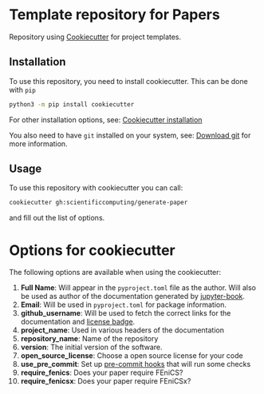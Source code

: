 # Template repository for Papers

Repository using [Cookiecutter](https://cookiecutter.readthedocs.io/en/stable/README.html) for project templates.

## Installation
To use this repository, you need to install cookiecutter. This can be done with `pip`
```bash
python3 -m pip install cookiecutter
```
For other installation options, see: [Cookiecutter installation](https://cookiecutter.readthedocs.io/en/stable/installation.html)

You also need to have `git` installed on your system, see:
[Download git](https://git-scm.com/downloads) for more information.

## Usage
To use this repository with cookiecutter you can call:
```bash
cookiecutter gh:scientificcomputing/generate-paper
```
and fill out the list of options.

# Options for cookiecutter
The following options are available when using the cookiecutter:

1. __Full Name__: Will appear in the `pyproject.toml` file as the author. Will also be used as author of the documentation generated by [jupyter-book](https://scientificcomputing.github.io/reproducibility/part3/publishing.html).
2. __Email__: Will be used in `pyproject.toml` for package information.
3. __github\_username__: Will be used to fetch the correct links for the documentation and [license badge](https://scientificcomputing.github.io/reproducibility/part5/badges.html#licence).
4. __project\_name__: Used in various headers of the documentation
5. __repository\_name__: Name of the repository
6. __version__: The initial version of the software.
7. __open\_source\_license__: Choose a open source license for your code
8. __use_pre_commit__: Set up [pre-commit hooks](https://pre-commit.com) that will run some checks
9. __require_fenics__: Does your paper require FEniCS?
10. __require_fenicsx__: Does your paper require FEniCSx?